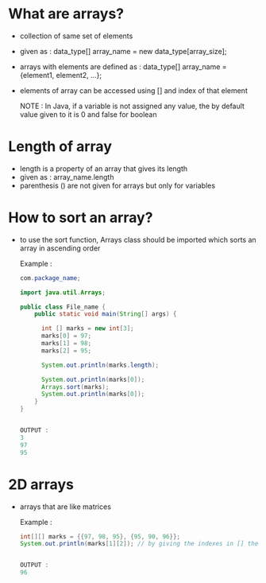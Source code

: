 # What are arrays? 
- collection of same set of elements
- given as : data_type[] array_name = new data_type[array_size];
- arrays with elements are defined as : data_type[] array_name = {element1, element2, ...};
- elements of array can be accessed using [] and index of that element

  NOTE : In Java, if a variable is not assigned any value, the by default value given to it is 0 and false for boolean

# Length of array
- length is a property of an array that gives its length
- given as : array_name.length
- parenthesis () are not given for arrays but only for variables

# How to sort an array?
- to use the sort function, Arrays class should be imported which sorts an array in ascending order

  Example : 
  ``` java
  com.package_name;
  
  import java.util.Arrays;
  
  public class File_name {
      public static void main(String[] args) {
  
        int [] marks = new int[3];
        marks[0] = 97;
        marks[1] = 98;
        marks[2] = 95;
  
        System.out.println(marks.length);
  
        System.out.println(marks[0]);
        Arrays.sort(marks);
        System.out.println(marks[0]);
      }
  }


  OUTPUT :
  3
  97
  95
  

# 2D arrays
- arrays that are like matrices

  Example :
  ``` java
  int[][] marks = {{97, 98, 95}, {95, 90, 96}};
  System.out.println(marks[1][2]); // by giving the indexes in [] the elements can be accessed in 2D arrays


  OUTPUT :
  96
